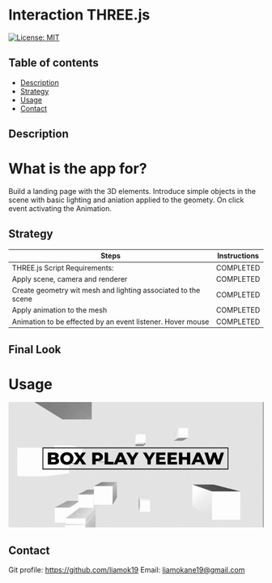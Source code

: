 # Interaction THREE.js

[![License: MIT](https://img.shields.io/apm/l/vim-mode?color=orange&style=for-the-badge.svg)](https://opensource.org/licenses/MIT)

## Table of contents
- [Description](#description)
- [Strategy](#strategy)
- [Usage](#usage)
- [Contact](#contact)

## Description
# What is the app for?
 Build a landing page with the 3D elements. Introduce simple objects in the scene with basic lighting and aniation applied to the geomety. On click event activating the Animation.

## Strategy 
| Steps | Instructions | 
| ------------- |:-------------:| 
| THREE.js Script Requirements:  | COMPLETED |
| Apply scene, camera and renderer | COMPLETED | 
| Create geometry wit mesh and lighting associated to the scene| COMPLETED | 
| Apply animation to the mesh | COMPLETED | 
| Animation to be effected by an event listener. Hover mouse | COMPLETED | 
 

## Final Look
# Usage
<img src='./assets/threejs.gif' alt="three.js" >



## Contact
Git profile: https://github.com/liamok19
Email: liamokane19@gmail.com